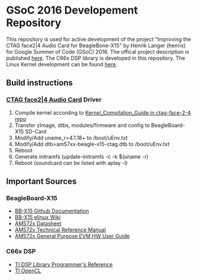 # GSoC 2016 Developement Repository
This repository is used for active development of the project "Improving the CTAG face2|4 Audio Card for BeagleBone-X15" by Henrik Langer (henrix) for Google Summer of Code (GSoC) 2016. The offical project description is published [here](https://summerofcode.withgoogle.com/projects/#5807138232336384).
The C66x DSP library is developed in this repository. The Linux Kernel development can be found [here](https://github.com/henrix/beagle-linux).

## Build instructions
### [CTAG face2|4 Audio Card](http://www.creative-technologies.de/linux-based-low-latency-multichannel-audio-system-2/) Driver
1. Compile kernel according to [Kernel_Compilation_Guide in ctag-face-2-4 repo](https://github.com/ctag-fh-kiel/ctag-face-2-4/blob/master/docs/Kernel_Compilation_Guide.md)
2. Transfer zImage, dtbs, modules/firmware and config to BeagleBoard-X15 SD-Card
3. Modify/Add uname_r=4.1.18+ to /boot/uEnv.txt
4. Modify/Add dtb=am57xx-beagle-x15-ctag.dtb to /boot/uEnv.txt
5. Reboot
6. Generate initramfs (update-initramfs -c -k $(uname -r)
7. Reboot (soundcard can be listed with aplay -l)

## Important Sources

### BeagleBoard-X15
* [BB-X15 Github Documentation](https://github.com/beagleboard/beagleboard-x15)
* [BB-X15 elinux Wiki](http://elinux.org/Beagleboard:BeagleBoard-X15)
* [AM572x Datasheet](http://www.ti.com/lit/ds/symlink/am5728.pdf)
* [AM572x Technical Reference Manual](http://www.ti.com/lit/ug/spruhz6f/spruhz6f.pdf)
* [AM572x General Purpose EVM HW User Guide](http://processors.wiki.ti.com/index.php/AM572x_General_Purpose_EVM_HW_User_Guide)

### C66x DSP
* [TI DSP Library Programmer's Reference](http://www.ti.com/lit/ug/sprueb8b/sprueb8b.pdf)
* [TI OpenCL](http://downloads.ti.com/mctools/esd/docs/opencl/index.html)

